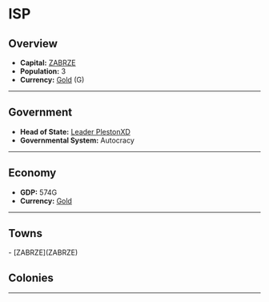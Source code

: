 # <!--NAME-->ISP<!--NAME-->

## Overview

- **Capital:** <!--CAPITAL_LINK-->[ZABRZE](ZABRZE)<!--CAPITAL_LINK-->
- **Population:** <!--POPULATION-->3<!--POPULATION-->
- **Currency:** <!--CURRENCY_LINK-->[Gold](Gold)<!--CURRENCY_LINK--> (<!--CURRENCY_ABV-->G<!--CURRENCY_ABV-->)

---

## Government

- **Head of State:** <!--LEADER_TITLE_LINK-->[Leader PlestonXD](PlestonXD)<!--LEADER_TITLE_LINK-->
- **Governmental System:** <!--GOVERNMENT-->Autocracy<!--GOVERNMENT-->

---

## Economy

- **GDP:** <!--GDP-->574G<!--GDP-->
- **Currency:** <!--CURRENCY_LINK-->[Gold](Gold)<!--CURRENCY_LINK-->

---

## Towns

<!--TOWNS-->- [ZABRZE](ZABRZE)<!--TOWNS-->

## Colonies

<!--COLONIES--><!--COLONIES-->

---